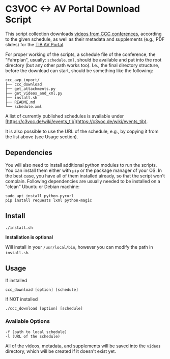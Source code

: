 # C3VOC <-> AV Portal Download Script

This script collection downloads [videos from CCC conferences](https://media.ccc.de/), 
according to the given schedule, as well as their metadata and supplements (e.g., PDF slides) 
for the [TIB AV Portal](https://av.tib.eu/).

For proper working of the scripts, a schedule file of the conference, the "Fahrplan", usually: `schedule.xml`,
should be available and put into the root directory (but any other path works too). 
I.e., the final directory structure, before the download can start, should be something like the following:

    ccc_avp_import/
    ├── ccc_download
    ├── get_attachments.py
    ├── get_videos_and_xml.py
    ├── install.sh
    ├── README.md
    └── schedule.xml

A list of currently published schedules is available 
under [https://c3voc.de/wiki/events_tib](https://c3voc.de/wiki/events_tib).

It is also possible to use the URL of the schedule, e.g., by copying it from the list above 
(see Usage section).

## Dependencies

You will also need to install additional python modules to run the scripts. You can install them either with `pip` 
or the package manager of your OS. In the best case, you have all of them 
installed already, so that the script won't complain. Following dependencies are usually needed to be installed on a "clean" Ubuntu or Debian machine:

    sudo apt install python-pycurl
    pip install requests lxml python-magic
    
## Install

    ./install.sh

**Installation is optional**

Will install in your `/usr/local/bin`, however you can modify the path in `install.sh`.

## Usage

If installed

    ccc_download [option] [schedule]
    
If NOT installed

    ./ccc_download [option] [schedule]

### Available Options

    -f (path to local schedule)
    -l (URL of the schedule)

All of the videos, metadata, and supplements will be saved into the `videos` directory, 
which will be created if it doesn't exist yet.
